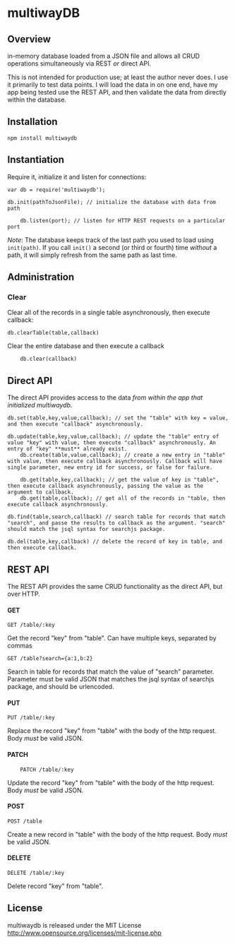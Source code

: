 # multiwayDB

## Overview
in-memory database loaded from a JSON file and allows all CRUD operations simultaneously via REST *or* direct API.

This is not intended for production use; at least the author never does. I use it primarily to test data points. I will
load the data in on one end, have my app being tested use the REST API, and then validate the data from directly within the
database.


## Installation

    npm install multiwaydb
		


## Instantiation
Require it, initialize it and listen for connections:

    var db = require('multiwaydb');

    db.init(pathToJsonFile); // initialize the database with data from path
		
		db.listen(port); // listen for HTTP REST requests on a particular port
		
		

*Note*: The database keeps track of the last path you used to load using `init(path)`. If you call `init()` a second (or third or fourth) time *without* a path, it will simply refresh from the same path as last time.

## Administration

### Clear
Clear all of the records in a single table asynchronously, then execute callback:

    db.clearTable(table,callback)

Clear the entire database and then execute a callback

		db.clear(callback)


## Direct API
The direct API provides access to the data *from within the app that initialized multiwaydb*.


    db.set(table,key,value,callback); // set the "table" with key = value, and then execute "callback" asynchronously. 

    db.update(table,key,value,callback); // update the "table" entry of value "key" with value, then execute "callback" asynchronously. An entry of "key" **must** already exist.
		db.create(table,value,callback); // create a new entry in "table" with value, then execute callback asynchronously. Callback will have single parameter, new entry id for success, or false for failure.
    
		db.get(table,key,callback); // get the value of key in "table", then execute callback asynchronously, passing the value as the argument to callback.
		db.get(table,callback); // get all of the records in "table, then execute callback asynchronously.

    db.find(table,search,callback) // search table for records that match "search", and passe the results to callback as the argument. "search" should match the jsql syntax for searchjs package.

    db.del(table,key,callback) // delete the record of key in table, and then execute callback.


## REST API
The REST API provides the same CRUD functionality as the direct API, but over HTTP.

#### GET
    GET /table/:key

Get the record "key" from "table". Can have multiple keys, separated by commas

    GET /table?search={a:1,b:2}

Search in table for records that match the value of "search" parameter. Parameter must be valid JSON that matches the jsql syntax of searchjs package, and should be urlencoded.


#### PUT
    PUT /table/:key
		
Replace the record "key" from "table" with the body of the http request. Body *must* be valid JSON.

#### PATCH
    
		PATCH /table/:key
		
Update the record "key" from "table" with the body of the http request. Body *must* be valid JSON.


#### POST
    POST /table
		
Create a new record in "table" with the body of the http request. Body *must* be valid JSON.

#### DELETE
    DELETE /table/:key
		
Delete record "key" from "table".




## License
multiwaydb is released under the MIT License http://www.opensource.org/licenses/mit-license.php
